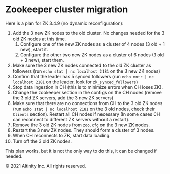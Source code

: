 # Zookeeper cluster migration

Here is a plan for ZK 3.4.9 \(no dynamic reconfiguration\):

1. Add the 3 new ZK nodes to the old cluster. No changes needed for the 3 old ZK nodes at this time.
   1. Configure one of the new ZK nodes as a cluster of 4 nodes \(3 old + 1 new\), start it.
   2. Configure the other two new ZK nodes as a cluster of 6 nodes \(3 old + 3 new\), start them.
2. Make sure the 3 new ZK nodes connected to the old ZK cluster as followers \(run `echo stat | nc localhost 2181` on the 3 new ZK nodes\)
3. Confirm that the leader has 5 synced followers \(run `echo mntr | nc localhost 2181` on the leader, look for `zk_synced_followers`\)
4. Stop data ingestion in CH \(this is to minimize errors when CH loses ZK\).
5. Change the zookeeper section in the configs on the CH nodes \(remove the 3 old ZK servers, add the 3 new ZK servers\)
6. Make sure that there are no connections from CH to the 3 old ZK nodes \(run `echo stat | nc localhost 2181` on the 3 old nodes, check their `Clients` section\). Restart all CH nodes if necessary \(In some cases CH can reconnect to different ZK servers without a restart\).
7. Remove the 3 old ZK nodes from `zoo.cfg` on the 3 new ZK nodes.
8. Restart the 3 new ZK nodes. They should form a cluster of 3 nodes.
9. When CH reconnects to ZK, start data loading.
10. Turn off the 3 old ZK nodes.

This plan works, but it is not the only way to do this, it can be changed if needed.

© 2021 Altinity Inc. All rights reserved.

